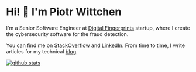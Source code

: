 Hi! 👋 I'm Piotr Wittchen
=========================

I'm a Senior Software Engineer at [Digital Fingerprints](https://fingerprints.digital/) startup, where I create the cybersecurity software for the fraud detection.

You can find me on [StackOverflow](https://stackoverflow.com/users/1150795/piotr-wittchen) and [LinkedIn](https://www.linkedin.com/in/piotrwittchen/).
From time to time, I write articles for my technical [blog](https://wittchen.io/posts/).

[![github stats](https://github-readme-stats.vercel.app/api?username=pwittchen)](https://github.com/pwittchen)

